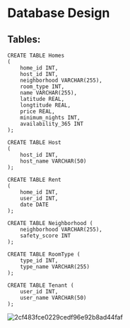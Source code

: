 # Database Design

## Tables:
```
CREATE TABLE Homes
(
    home_id INT,
    host_id INT,
    neighborhood VARCHAR(255),
    room_type INT,
    name VARCHAR(255),
    latitude REAL,
    longtitude REAL,
    price REAL,
    minimum_nights INT,
    availability_365 INT
);

CREATE TABLE Host
(
    host_id INT,
    host_name VARCHAR(50)
);

CREATE TABLE Rent
(
    home_id INT,
    user_id INT,
    date DATE
);

CREATE TABLE Neighborhood (
    neighborhood VARCHAR(255),
    safety_score INT
);

CREATE TABLE RoomType (
    type_id INT,
    type_name VARCHAR(255)
);

CREATE TABLE Tenant (
    user_id INT,
    user_name VARCHAR(50)
);
```
![2cf483fce0229cedf96e92b8ad44faf](https://user-images.githubusercontent.com/73111353/178375546-8b519b5e-86df-4937-9064-a1a5b731fab4.png)
